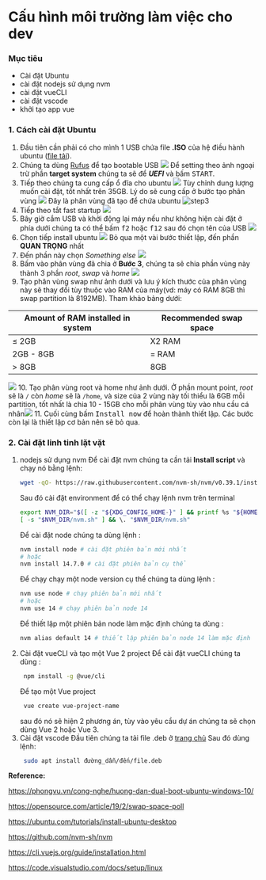# Cấu hình môi trường làm việc cho dev
### Mục tiêu
- Cài đặt Ubuntu
- cài đặt nodejs sử dụng nvm
- cài đặt vueCLI
- cài đặt vscode
- khởi tạo app vue 

### 1. Cách cài đặt Ubuntu
1. Đầu tiên cần phải có cho mình 1 USB chứa file **.ISO** của hệ điều hành ubuntu ([file tải](https://ubuntu.com/download/desktop)).
2. Chúng ta dùng [Rufus](https://rufus.ie/en/) để tạo bootable USB ![](https://rufus.ie/pics/rufus_en.png)
Để setting theo ảnh ngoại trừ phần **target system** chúng ta sẽ để **_UEFI_** và bấm <kbd>START</kbd>.
3. Tiếp theo chúng ta cung cấp ổ đĩa cho ubuntu
![](https://phongvu.vn/cong-nghe/wp-content/uploads/2018/08/4-1.jpg)
Tùy chỉnh dung lượng muốn cài đặt, tốt nhất trên 35GB. Lý do sẽ cung cấp ở bước tạo phân vùng
 ![](https://phongvu.vn/cong-nghe/wp-content/uploads/2018/08/5-1.jpg)
 Đây là phân vùng đã tạo để chứa ubuntu 
 ![step3](https://phongvu.vn/cong-nghe/wp-content/uploads/2018/08/6-1.jpg)
1. Tiếp theo tắt fast startup ![](https://phongvu.vn/cong-nghe/wp-content/uploads/2018/08/9-1.jpg)
2. Bây giờ cắm USB và khởi động lại máy nếu như không hiện cài đặt ở phía dưới chúng ta có thể bấm <kbd>f2</kbd> hoặc <kbd>f12</kbd> sau đó chọn tên của USB ![](https://phongvu.vn/cong-nghe/wp-content/uploads/2018/08/10-1.jpg)
3. Chọn tiếp install ubuntu ![](https://phongvu.vn/cong-nghe/wp-content/uploads/2018/08/11-1.jpg)
Bỏ qua một vài bước thiết lập, đến phần **QUAN TRỌNG** nhất
7. Đến phần này chọn *Something else* ![](https://phongvu.vn/cong-nghe/wp-content/uploads/2018/08/15.jpg)
8. Bấm vào phân vùng đã chia ở **Bước 3**, chúng ta sẽ chia phần vùng này thành 3 phần *root*, *swap* và *home* ![](https://phongvu.vn/cong-nghe/wp-content/uploads/2018/08/16.jpg)
9. Tạo phân vùng swap như ảnh dưới và lưu ý kích thước của phân vùng này sẽ thay đổi tùy thuộc vào RAM của máy(vd: máy có RAM 8GB thì swap partition là 8192MB). Tham khảo bảng dưới:

| **Amount of RAM installed in system** | **Recommended swap space** |
| --- | --- |
| $\le$ 2GB | X2 RAM |
| 2GB - 8GB | = RAM |
| $>$ 8GB | 8GB |

 ![](https://phongvu.vn/cong-nghe/wp-content/uploads/2018/08/18.jpg)
10.  Tạo phân vùng root và home như ảnh dưới. Ở phần mount point, *root* sẽ là `/` còn *home* sẽ là `/home`, và size của 2 vùng này tối thiểu là 6GB mỗi partition, tốt nhất là chia 10 - 15GB cho mỗi phân vùng tùy vào nhu cầu cá nhân![](https://phongvu.vn/cong-nghe/wp-content/uploads/2018/08/17.jpg)
11. Cuối cùng bấm <kbd>Install now</kbd> để hoàn thành thiết lập. Các bước còn lại là thiết lập cơ bản nên sẽ bỏ qua.

### 2. Cài đặt linh tinh lặt vặt
1. nodejs sử dụng nvm
Để cài đặt nvm chúng ta cần tải **Install script** và chạy nó bằng lệnh:
    ```sh
    wget -qO- https://raw.githubusercontent.com/nvm-sh/nvm/v0.39.1/install.sh | bash
    ```
    Sau đó cài đặt environment để có thể chạy lệnh nvm trên terminal 
    ```sh
    export NVM_DIR="$([ -z "${XDG_CONFIG_HOME-}" ] && printf %s "${HOME}/.nvm" || printf %s "${XDG_CONFIG_HOME}/nvm")"
    [ -s "$NVM_DIR/nvm.sh" ] && \. "$NVM_DIR/nvm.sh"
    ```
    Để cài đặt node chúng ta dùng lệnh : 
    ```sh
    nvm install node # cài đặt phiên bản mới nhất
    # hoặc
    nvm install 14.7.0 # cài đặt phiên bản cụ thể
    ```
    Để chạy chạy một node version cụ thể chúng ta dùng lệnh : 
    ```sh
    nvm use node # chạy phiên bản mới nhất
    # hoặc 
    nvm use 14 # chạy phiên bản node 14
    ```
    Để thiết lập một phiên bản node làm mặc định chúng ta dùng :
    ```sh
    nvm alias default 14 # thiết lập phiên bản node 14 làm mặc định
    ```
2. Cài đặt vueCLI và tạo một Vue 2 project
   Để cài đặt vueCLI chúng ta dùng : 
   ```sh
    npm install -g @vue/cli
   ```
   Để tạo một Vue project
   ```sh
    vue create vue-project-name
   ```
   sau đó nó sẽ hiện 2 phương án, tùy vào yêu cầu dự án chúng ta sẽ chọn dùng Vue 2 hoặc Vue 3.
3. Cài đặt vscode
   Đầu tiên chúng ta tải file .deb ở [trang chủ](https://code.visualstudio.com/Download)
   Sau đó dùng lệnh: 
   ```sh
    sudo apt install đường_dẫn/đến/file.deb
   ```


**Reference:** 

https://phongvu.vn/cong-nghe/huong-dan-dual-boot-ubuntu-windows-10/

https://opensource.com/article/19/2/swap-space-poll

https://ubuntu.com/tutorials/install-ubuntu-desktop

https://github.com/nvm-sh/nvm

https://cli.vuejs.org/guide/installation.html

https://code.visualstudio.com/docs/setup/linux